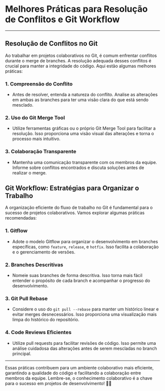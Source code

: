 # Melhores Práticas para Resolução de Conflitos e Git Workflow

---

## Resolução de Conflitos no Git

Ao trabalhar em projetos colaborativos no Git, é comum enfrentar conflitos durante o merge de branches. A resolução adequada desses conflitos é crucial para manter a integridade do código. Aqui estão algumas melhores práticas:

### 1. Compreensão do Conflito
   - Antes de resolver, entenda a natureza do conflito. Analise as alterações em ambas as branches para ter uma visão clara do que está sendo mesclado.

### 2. Uso do Git Merge Tool
   - Utilize ferramentas gráficas ou o próprio Git Merge Tool para facilitar a resolução. Isso proporciona uma visão visual das alterações e torna o processo mais intuitivo.

### 3. Colaboração Transparente
   - Mantenha uma comunicação transparente com os membros da equipe. Informe sobre conflitos encontrados e discuta soluções antes de realizar o merge.

## Git Workflow: Estratégias para Organizar o Trabalho

A organização eficiente do fluxo de trabalho no Git é fundamental para o sucesso de projetos colaborativos. Vamos explorar algumas práticas recomendadas:

### 1. Gitflow
   - Adote o modelo Gitflow para organizar o desenvolvimento em branches específicas, como `feature`, `release`, e `hotfix`. Isso facilita a colaboração e o gerenciamento de versões.

### 2. Branches Descritivas
   - Nomeie suas branches de forma descritiva. Isso torna mais fácil entender o propósito de cada branch e acompanhar o progresso do desenvolvimento.

### 3. Git Pull Rebase
   - Considere o uso do `git pull --rebase` para manter um histórico linear e evitar merges desnecessários. Isso proporciona uma visualização mais limpa do histórico do repositório.

### 4. Code Reviews Eficientes
   - Utilize pull requests para facilitar revisões de código. Isso permite uma análise cuidadosa das alterações antes de serem mescladas no branch principal.

---

Essas práticas contribuem para um ambiente colaborativo mais eficiente, garantindo a qualidade do código e facilitando a colaboração entre membros da equipe. Lembre-se, o conhecimento colaborativo é a chave para o sucesso em projetos de desenvolvimento! 🚀✨
